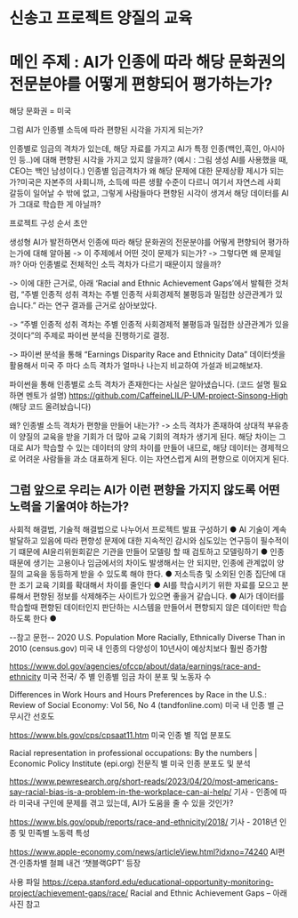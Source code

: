 # 신송고 프로젝트 양질의 교육<br>

메인 주제 : AI가 인종에 따라 해당 문화권의 전문분야를 어떻게 편향되어 평가하는가?
=
해당 문화권 = 미국

그럼 AI가 인종별 소득에 따라 편향된 시각을 가지게 되는가?

인종별로 임금의 격차가 있는데, 해당 자료를 가지고 AI가 특정 인종(백인,흑인, 아시아인 등..)에 대해 편향된 시각을 가지고 있지 않을까? (예시 : 그림 생성 AI를 사용했을 때, CEO는 백인 남성이다.)
인종별 임금격차가 왜 해당 문제에 대한 문제상황 제시가 되는가?미국은 자본주의 사회니까, 소득에 따른 생활 수준이 다르니 여기서 자연스레 사회 갈등이 일어날 수 밖에 없고, 그렇게 사람들마다 편향된 시각이 생겨서 해당 데이터를 AI가 그대로 학습한 게 아닐까?


프로젝트 구성 순서 초안

생성형 AI가 발전하면서 인종에 따라 해당 문화권의 전문분야를 어떻게 편향되어 평가하는가에 대해 알아봄 
-> 이 주제에서 어떤 것이 문제가 되는가? 
-> 그렇다면 왜 문제일까? 아마 인종별로 전체적인 소득 격차가 다르기 때문이지 않을까? 

-> 이에 대한 근거로, 아래 ‘Racial and Ethnic Achievement Gaps’에서 발췌한 것처럼, “주별 인종적 성취 격차는 주별 인종적 사회경제적 불평등과 밀접한 상관관계가 있습니다.” 라는 연구 결과를 근거로 삼아보았다.

-> “주별 인종적 성취 격차는 주별 인종적 사회경제적 불평등과 밀접한 상관관계가 있을 것이다”의 주제로 파이썬 분석을 진행하기로 결정. 

-> 파이썬 분석을 통해 “Earnings Disparity Race and Ethnicity Data” 데이터셋을 활용해서 미국 주 마다 소득 격차가 얼마나 나는지 비교하여 가설과 비교해보자.

파이썬을 통해 인종별로 소득 격차가 존재한다는 사실은 알아냈습니다. 
(코드 설명 필요하면 멘토가 설명)
https://github.com/CaffeineLIL/P-UM-project-Sinsong-High
(해당 코드 올려놨습니다)

왜? 인종별 소득 격차가 편향을 만들어 내는가?
-> 소득 격차가 존재하여 상대적 부유층이 양질의 교육을 받을 기회가 더 많아 교육 기회의 격차가 생기게 된다. 해당 차이는 그대로 AI가 학습할 수 있는 데이터의 양의 차이를 만들어 내므로, 해당 데이터는 경제적으로 어려운 사람들을 과소 대표하게 된다. 이는 자연스럽게 AI의 편향으로 이어지게 된다.

그럼 앞으로 우리는 AI가 이런 편향을 가지지 않도록 어떤 노력을 기울여야 하는가?
----------------------------------------------------------------------
사회적 해결법, 기술적 해결법으로 나누어서 프로젝트 발표 구성하기
● AI 기술이 계속 발달하고 있음에 따라 편향성 문제에 대한 지속적인 감시와 심도있는 연구등이 필수적이기 떄문에 AI윤리위원회같은 기관을 만들어 모델링 할 때 검토하고 모델링하기
● 인종 때문에 생기는 고용이나 임금에서의 차이도 발생해서는 안 되지만, 인종에 관계없이 양질의 교육을 동등하게 받을 수 있도록 해야 한다.
● 저소득층 및 소외된 인종 집단에 대한 조기 교육 기회를 확대해서 차이를 줄인다
● AI를 학습시키기 위한 자료를 모으고 분류해서 편향된 정보를 삭제해주는 사이트가 있으면 좋을거 같습니다.
● AI가 데이터를 학습할때 편향된 데이터인지 판단하는 시스템을 만들어서 편향되지 않은 데이터만 학습하도록 한다
● 


--참고 문헌--
2020 U.S. Population More Racially, Ethnically Diverse Than in 2010 (census.gov) 
미국 내 인종의 다양성이 10년사이 예상치보다 훨씬 증가함

https://www.dol.gov/agencies/ofccp/about/data/earnings/race-and-ethnicity
미국 전국/ 주 별 인종별 임금 차이 분포 및 노동자 수

Differences in Work Hours and Hours Preferences by Race in the U.S.: Review of Social Economy: Vol 56, No 4 (tandfonline.com)
미국 내 인종 별 근무시간 선호도

https://www.bls.gov/cps/cpsaat11.htm
미국 인종 별 직업 분포도

Racial representation in professional occupations: By the numbers | Economic Policy Institute (epi.org)
전문직 별 미국 인종 분포도 및 분석

https://www.pewresearch.org/short-reads/2023/04/20/most-americans-say-racial-bias-is-a-problem-in-the-workplace-can-ai-help/
기사 - 인종에 따라 미국내 구인에 문제를 겪고 있는데, AI가 도움을 줄 수 있을 것인가? 

https://www.bls.gov/opub/reports/race-and-ethnicity/2018/
기사 - 2018년 인종 및 민족별 노동력 특성

https://www.apple-economy.com/news/articleView.html?idxno=74240
AI편견‧인종차별 철폐 내건 ‘챗블랙GPT’ 등장

사용 파일
https://cepa.stanford.edu/educational-opportunity-monitoring-project/achievement-gaps/race/
Racial and Ethnic Achievement Gaps – 아래 사진 참고
